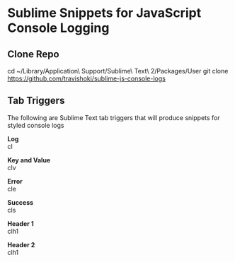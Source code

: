 # Sublime Snippets for JavaScript Console Logging

## Clone Repo
cd ~/Library/Application\ Support/Sublime\ Text\ 2/Packages/User
git clone https://github.com/travishoki/sublime-js-console-logs

## Tab Triggers
The following are Sublime Text tab triggers that will produce snippets for styled console logs

**Log**<br />
cl

**Key and Value**<br />
clv

**Error**<br />
cle

**Success**<br />
cls

**Header 1**<br />
clh1

**Header 2**<br />
clh1

